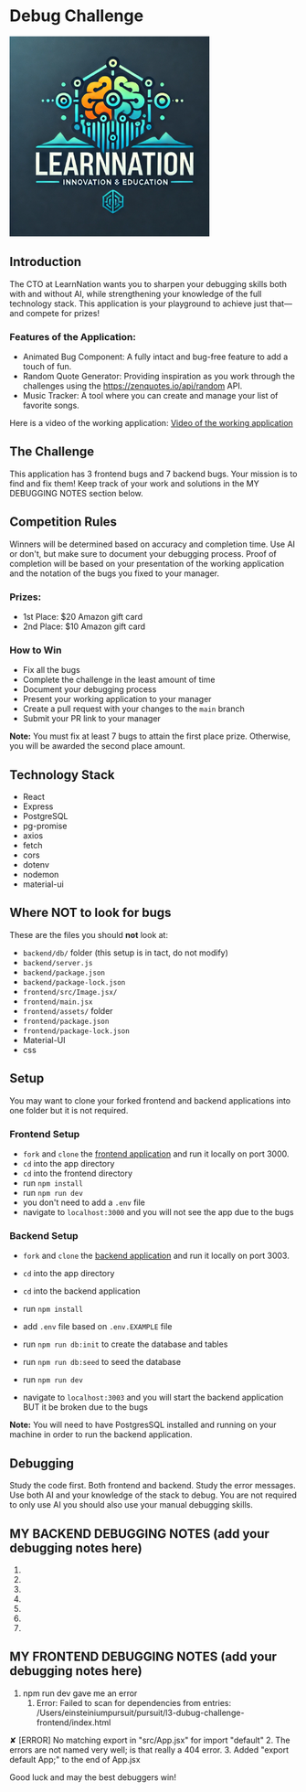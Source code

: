 # Debug Challenge


<img src="./assets/learn-nation-logo.webp" alt="LearnNation Logo" width="350" height="auto">

## Introduction
The CTO at LearnNation wants you to sharpen your debugging skills both with and without AI, while strengthening your knowledge of the full technology stack. This application is your playground to achieve just that—and compete for prizes!

### Features of the Application:

- Animated Bug Component: A fully intact and bug-free feature to add a touch of fun.
- Random Quote Generator: Providing inspiration as you work through the challenges using the https://zenquotes.io/api/random API.
- Music Tracker: A tool where you can create and manage your list of favorite songs.

Here is a video of the working application: [Video of the working application](https://drive.google.com/file/d/1ZFkdOs6kR_i1L2-fiuyc5kA_xWr0dXmW/view?usp=sharing)


## The Challenge

This application has 3 frontend bugs and 7 backend bugs. Your mission is to find and fix them! Keep track of your work and solutions in the MY DEBUGGING NOTES section below.



## Competition Rules

Winners will be determined based on accuracy and completion time. Use AI or don't, but make sure to document your debugging process.
Proof of completion will be based on your presentation of the working application and the notation of the bugs you fixed to your manager.

### Prizes:

- 1st Place: $20 Amazon gift card
- 2nd Place: $10 Amazon gift card

### How to Win

- Fix all the bugs
- Complete the challenge in the least amount of time
- Document your debugging process
- Present your working application to your manager
- Create a pull request with your changes to the `main` branch
- Submit your PR link to your manager

**Note:** You must fix at least 7 bugs to attain the first place prize. Otherwise, you will be awarded the second place amount.

## Technology Stack

- React
- Express
- PostgreSQL
- pg-promise
- axios
- fetch
- cors
- dotenv
- nodemon
- material-ui

## Where NOT to look for bugs
These are the files you should **not** look at:

- `backend/db/` folder (this setup is in tact, do not modify)
- `backend/server.js`
- `backend/package.json`
- `backend/package-lock.json`
- `frontend/src/Image.jsx/`
- `frontend/main.jsx`
- `frontend/assets/` folder
- `frontend/package.json`
- `frontend/package-lock.json`
- Material-UI
- css


## Setup

You may want to clone your forked frontend and backend applications into one folder but it is not required.

### Frontend Setup

- `fork` and `clone` the [frontend application](https://github.com/jdrichards-pursuit/debug-challenge-frontend) and run it locally on port 3000.
- `cd` into the app directory
- `cd` into the frontend directory
- run `npm install`
- run `npm run dev`
- you don't need to add a `.env` file
- navigate to `localhost:3000` and you will not see the app due to the bugs

### Backend Setup

- `fork` and `clone` the [backend application](https://github.com/jdrichards-pursuit/debug-challenge-backend) and run it locally on port 3003.
- `cd` into the app directory
- `cd` into the backend application
- run `npm install`
- add `.env` file based on `.env.EXAMPLE` file
- run `npm run db:init` to create the database and tables
- run `npm run db:seed` to seed the database
- run `npm run dev`

- navigate to `localhost:3003` and you will start the backend application BUT it be broken due to the bugs

**Note:** You will need to have PostgresSQL installed and running on your machine in order to run the backend application.

## Debugging

Study the code first. Both frontend and backend. 
Study the error messages. 
Use both AI and your knowledge of the stack to debug. 
You are not required to only use AI you should also use your manual debugging skills.


## MY BACKEND DEBUGGING NOTES (add your debugging notes here)

1.
2.
3.
4.
5.
6.
7.

## MY FRONTEND DEBUGGING NOTES (add your debugging notes here)

1. npm run dev gave me an error 
    1. Error:   Failed to scan for dependencies from entries:
  /Users/einsteiniumpursuit/pursuit/l3-dubug-challenge-frontend/index.html

  ✘ [ERROR] No matching export in "src/App.jsx" for import "default"
2.  The errors are not named very well; is that really a 404 error.
3. Added "export default App;" to the end of App.jsx


Good luck and may the best debuggers win!
